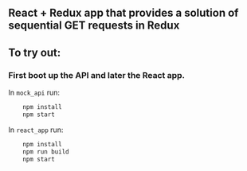 ## React + Redux app that provides a solution of sequential GET requests in Redux

## To try out:

### First boot up the API and later the React app.

In `mock_api` run:

```bash
    npm install
    npm start
```

In `react_app` run:

```bash
    npm install
    npm run build
    npm start
```
